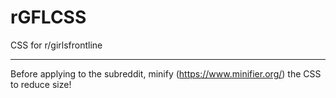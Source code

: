 # rGFLCSS
CSS for r/girlsfrontline

-----------------------------

Before applying to the subreddit, minify (https://www.minifier.org/) the CSS to reduce size!
